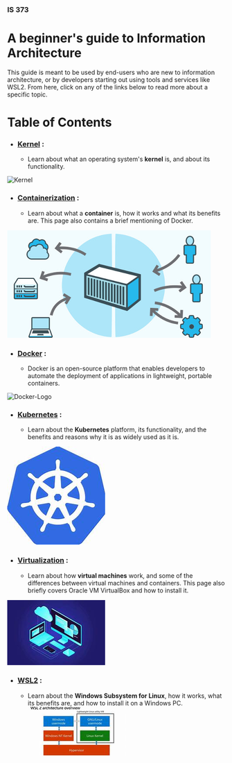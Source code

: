 ### IS 373
# A beginner's guide to Information Architecture
This guide is meant to be used by end-users who are new to information architecture, or by developers starting out using tools and services like WSL2. From here, click on any of the links below to read more about a specific topic.



# Table of Contents

- ### [Kernel](https://github.com/dfianuale/IS373/blob/main/kernel.md) :
    - Learn about what an operating system's **kernel** is, and about its functionality.

![Kernel](https://github.com/swk5-njit/IS373/blob/main/graphics/kern.png)

- ### [Containerization](https://github.com/dfianuale/IS373/blob/main/containerization.md) :
    - Learn about what a **container** is, how it works and what its benefits are. This page also contains a brief mentioning of Docker.
      
![Containerization](https://github.com/dfianuale/IS373/blob/main/graphics/c3.jpg)

- ### [Docker](https://github.com/Shaan6695/IS373/blob/main/docker.md) :
    - Docker is an open-source platform that enables developers to automate the deployment of applications in lightweight, portable containers.
      
![Docker-Logo](https://github.com/user-attachments/assets/e48bb642-da50-466b-9729-98d77c7d1328)

- ### [Kubernetes](https://github.com/dfianuale/IS373/blob/main/kubernetes.md) :
    - Learn about the **Kubernetes** platform, its functionality, and the benefits and reasons why it is as widely used as it is.
      
![Kubernetes](https://github.com/dfianuale/IS373/blob/main/graphics/kuber.jpg)

- ### [Virtualization](https://github.com/dfianuale/IS373/blob/main/virtualization.md) :
    - Learn about how **virtual machines** work, and some of the differences between virtual machines and containers. This page also briefly covers Oracle VM VirtualBox and how to install it.
      
![Virtualization](https://github.com/dfianuale/IS373/blob/main/graphics/v3.jpg)

- ### [WSL2](https://github.com/dfianuale/IS373/blob/main/wsl2.md) :
    - Learn about the **Windows Subsystem for Linux**, how it works, what its benefits are, and how to install it on a Windows PC.
![WSL2](https://github.com/dfianuale/IS373/blob/main/graphics/WSL.jpg)


